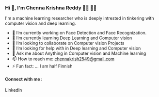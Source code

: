 ### Hi 👋, I'm Chenna Krishna Reddy 👨‍🎓 👨‍💻


I'm a machine learning researcher who is deeply intrested in tinkering with computer vision and deep learning.

- 🔭 I’m currently working on Face Detection and Face Recognization.
- 🌱 I’m currently learning Deep Learning and Computer vision
- 👯 I’m looking to collaborate on Computer vision Projects
- 🤔 I’m looking for help with in Deep learning and Computer vision
- 💬 Ask me about Anything in Computer vision and Machine learning
- 📫 How to reach me: chennakrish2549@gmail.com
- ⚡ Fun fact: ... I am half Finnish

#### Connect with me :
LinkedIn
